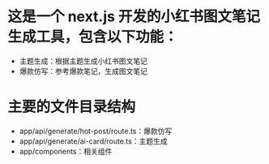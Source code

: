 <!-- 介绍这个项目，及主要的文件目录结构 -->

# 这是一个 next.js 开发的小红书图文笔记生成工具，包含以下功能：

- 主题生成：根据主题生成小红书图文笔记
- 爆款仿写：参考爆款笔记，生成图文笔记

# 主要的文件目录结构

- app/api/generate/hot-post/route.ts：爆款仿写
- app/api/generate/ai-card/route.ts：主题生成
- app/components：相关组件
